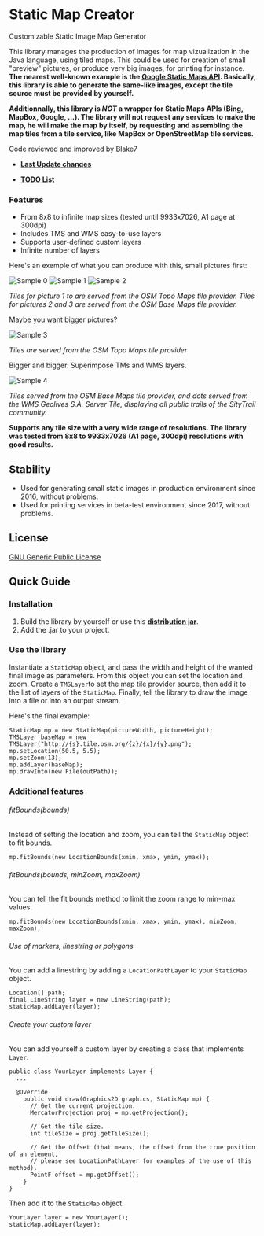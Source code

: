 # Static Map Creator
Customizable Static Image Map Generator

This library manages the production of images for map vizualization in the Java language, using tiled maps.
This could be used for creation of small "preview" pictures, or produce very big images, for printing for instance.
**The nearest well-known example is the [Google Static Maps API](https://developers.google.com/maps/documentation/static-maps/?hl=fr). Basically, this library is able to generate the same-like images, except the tile source must be provided by yourself.**

**Additionnally, this library is _NOT_ a wrapper for Static Maps APIs (Bing, MapBox, Google, ...). The library will not request any services to make the map, he will make the map by itself, by requesting and assembling the map tiles from a tile service, like MapBox or OpenStreetMap tile services.**

Code reviewed and improved by Blake7

* **[Last Update changes](https://github.com/doubotis/StaticMap/wiki/Last-Updates)**

* **[TODO List](https://github.com/doubotis/StaticMap/wiki/TODO-List)**

### Features
* From 8x8 to infinite map sizes (tested until 9933x7026, A1 page at 300dpi)
* Includes TMS and WMS easy-to-use layers
* Supports user-defined custom layers
* Infinite number of layers

Here's an exemple of what you can produce with this, small pictures first:

![Sample 0](https://github.com/doubotis/MapPictureGenerator/blob/master/samples/sample-0.png)
![Sample 1](https://github.com/doubotis/MapPictureGenerator/blob/master/samples/sample-1.png)
![Sample 2](https://github.com/doubotis/MapPictureGenerator/blob/master/samples/sample-2.png)

*Tiles for picture 1 to are served from the OSM Topo Maps tile provider. Tiles for pictures 2 and 3 are served from the OSM Base Maps tile provider.*

Maybe you want bigger pictures?

![Sample 3](https://github.com/doubotis/MapPictureGenerator/blob/master/samples/sample-3.png)

*Tiles are served from the OSM Topo Maps tile provider*

Bigger and bigger. Superimpose TMs and WMS layers.

![Sample 4](https://github.com/doubotis/MapPictureGenerator/blob/master/samples/sample-4.png)

*Tiles served from the OSM Base Maps tile provider, and dots served from the WMS Geolives S.A. Server Tile, displaying all public trails of the SityTrail community.*

**Supports any tile size with a very wide range of resolutions.
The library was tested from 8x8 to 9933x7026 (A1 page, 300dpi) resolutions with good results.**

## Stability
* Used for generating small static images in production environment since 2016, without problems.
* Used for printing services in beta-test environment since 2017, without problems.

## License
[GNU Generic Public License](https://github.com/doubotis/MapPictureGenerator/blob/master/LICENSE)

## Quick Guide

### Installation

1. Build the library by yourself or use this **[distribution jar](https://github.com/doubotis/MapPictureGenerator/blob/master/dist/StaticMap.jar)**.
2. Add the .jar to your project.

### Use the library

Instantiate a `StaticMap` object, and pass the width and height of the wanted final image as parameters.
From this object you can set the location and zoom.
Create a `TMSLayer`to set the map tile provider source, then add it to the list of layers of the `StaticMap`.
Finally, tell the library to draw the image into a file or into an output stream.

Here's the final example:
```
StaticMap mp = new StaticMap(pictureWidth, pictureHeight);
TMSLayer baseMap = new TMSLayer("http://{s}.tile.osm.org/{z}/{x}/{y}.png");
mp.setLocation(50.5, 5.5);
mp.setZoom(13);
mp.addLayer(baseMap);
mp.drawInto(new File(outPath));
```

### Additional features

###### fitBounds(bounds)
Instead of setting the location and zoom, you can tell the `StaticMap` object to fit bounds.
```
mp.fitBounds(new LocationBounds(xmin, xmax, ymin, ymax));
```

###### fitBounds(bounds, minZoom, maxZoom)
You can tell the fit bounds method to limit the zoom range to min-max values.
```
mp.fitBounds(new LocationBounds(xmin, xmax, ymin, ymax), minZoom, maxZoom);
```

###### Use of markers, linestring or polygons
You can add a linestring by adding a `LocationPathLayer` to your `StaticMap` object.

```
Location[] path;
final LineString layer = new LineString(path);
staticMap.addLayer(layer);
```

###### Create your custom layer
You can add yourself a custom layer by creating a class that implements `Layer`.

```
public class YourLayer implements Layer {
  ...
  
  @Override
    public void draw(Graphics2D graphics, StaticMap mp) {
      // Get the current projection.
      MercatorProjection proj = mp.getProjection();
      
      // Get the tile size.
      int tileSize = proj.getTileSize();
      
      // Get the Offset (that means, the offset from the true position of an element, 
      // please see LocationPathLayer for examples of the use of this method).
      PointF offset = mp.getOffset();
    }
}
```

Then add it to the `StaticMap` object.
```
YourLayer layer = new YourLayer();
staticMap.addLayer(layer);
```
